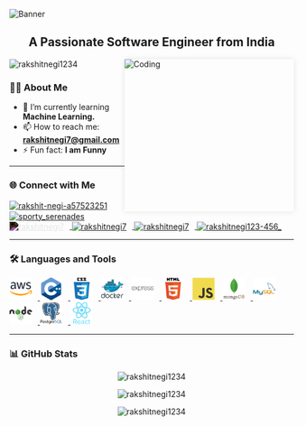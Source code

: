 <!-- Replace the image URL below with your actual banner image URL -->
![Banner](https://github.com/rakshitnegi1234/rakshitnegi1234/blob/main/Blue%20Yellow%20Futuristic%20Virtual%20Technology%20Blog%20Banner%20(1).png)

<h2 align="center">A Passionate Software Engineer from India</h2>

<img align="right" alt="Coding" width="300" height="270" src="https://media.giphy.com/media/qgQUggAC3Pfv687qPC/giphy.gif" style="box-shadow: 0px 0px 10px rgba(0, 0, 0, 0.1);">

<p align="left">
  <img src="https://komarev.com/ghpvc/?username=rakshitnegi1234&label=Profile%20views&color=0e75b6&style=flat" alt="rakshitnegi1234" />
</p>

### 👨‍💻 About Me

- 🌱 I’m currently learning **Machine Learning.**
- 📫 How to reach me: **rakshitnegi7@gmail.com**
- ⚡ Fun fact: **I am Funny**

---

### 🌐 Connect with Me

<p align="left">
  <a href="https://linkedin.com/in/rakshit-negi-a57523251" target="blank">
    <img align="center" src="https://raw.githubusercontent.com/rahuldkjain/github-profile-readme-generator/master/src/images/icons/Social/linked-in-alt.svg" alt="rakshit-negi-a57523251" height="30" width="40" style="margin-right: 10px;" />
  </a>
  <a href="https://instagram.com/sporty_serenades" target="blank">
    <img align="center" src="https://raw.githubusercontent.com/rahuldkjain/github-profile-readme-generator/master/src/images/icons/Social/instagram.svg" alt="sporty_serenades" height="30" width="40" style="margin-right: 10px;" />
  </a>
  <a href="https://www.codechef.com/users/rakshitnegi7" target="blank">
    <img align="center" src="https://cdn.jsdelivr.net/npm/simple-icons@3.1.0/icons/codechef.svg" alt="rakshitnegi7" height="30" width="40" style="filter: invert(100%); margin-right: 10px;" />
  </a>
  <a href="https://www.hackerrank.com/rakshitnegi7" target="blank">
    <img align="center" src="https://raw.githubusercontent.com/rahuldkjain/github-profile-readme-generator/master/src/images/icons/Social/hackerrank.svg" alt="rakshitnegi7" height="30" width="40" style="margin-right: 10px;" />
  </a>
  <a href="https://codeforces.com/profile/rakshitnegi7" target="blank">
    <img align="center" src="https://raw.githubusercontent.com/rahuldkjain/github-profile-readme-generator/master/src/images/icons/Social/codeforces.svg" alt="rakshitnegi7" height="30" width="40" style="margin-right: 10px;" />
  </a>
  <a href="https://www.leetcode.com/rakshitnegi123-456_" target="blank">
    <img align="center" src="https://raw.githubusercontent.com/rahuldkjain/github-profile-readme-generator/master/src/images/icons/Social/leet-code.svg" alt="rakshitnegi123-456_" height="30" width="40" style="margin-right: 10px;" />
  </a>
</p>

---

### 🛠️ Languages and Tools

<p align="left">
  <a href="https://aws.amazon.com" target="_blank" rel="noreferrer">
    <img src="https://raw.githubusercontent.com/devicons/devicon/master/icons/amazonwebservices/amazonwebservices-original-wordmark.svg" alt="aws" width="40" height="40" style="margin-right: 10px;"/>
  </a>
  <a href="https://www.w3schools.com/cpp/" target="_blank" rel="noreferrer">
    <img src="https://raw.githubusercontent.com/devicons/devicon/master/icons/cplusplus/cplusplus-original.svg" alt="cplusplus" width="40" height="40" style="margin-right: 10px;"/>
  </a>
  <a href="https://www.w3schools.com/css/" target="_blank" rel="noreferrer">
    <img src="https://raw.githubusercontent.com/devicons/devicon/master/icons/css3/css3-original-wordmark.svg" alt="css3" width="40" height="40" style="margin-right: 10px;"/>
  </a>
  <a href="https://www.docker.com/" target="_blank" rel="noreferrer">
    <img src="https://raw.githubusercontent.com/devicons/devicon/master/icons/docker/docker-original-wordmark.svg" alt="docker" width="40" height="40" style="margin-right: 10px;"/>
  </a>
  <a href="https://expressjs.com" target="_blank" rel="noreferrer">
    <img src="https://raw.githubusercontent.com/devicons/devicon/master/icons/express/express-original-wordmark.svg" alt="express" width="40" height="40" style="margin-right: 10px;"/>
  </a>
  <a href="https://www.w3.org/html/" target="_blank" rel="noreferrer">
    <img src="https://raw.githubusercontent.com/devicons/devicon/master/icons/html5/html5-original-wordmark.svg" alt="html5" width="40" height="40" style="margin-right: 10px;"/>
  </a>
  <a href="https://developer.mozilla.org/en-US/docs/Web/JavaScript" target="_blank" rel="noreferrer">
    <img src="https://raw.githubusercontent.com/devicons/devicon/master/icons/javascript/javascript-original.svg" alt="javascript" width="40" height="40" style="margin-right: 10px;"/>
  </a>
  <a href="https://www.mongodb.com/" target="_blank" rel="noreferrer">
    <img src="https://raw.githubusercontent.com/devicons/devicon/master/icons/mongodb/mongodb-original-wordmark.svg" alt="mongodb" width="40" height="40" style="margin-right: 10px;"/>
  </a>
  <a href="https://www.mysql.com/" target="_blank" rel="noreferrer">
    <img src="https://raw.githubusercontent.com/devicons/devicon/master/icons/mysql/mysql-original-wordmark.svg" alt="mysql" width="40" height="40" style="margin-right: 10px;"/>
  </a>
  <a href="https://nodejs.org" target="_blank" rel="noreferrer">
    <img src="https://raw.githubusercontent.com/devicons/devicon/master/icons/nodejs/nodejs-original-wordmark.svg" alt="nodejs" width="40" height="40" style="margin-right: 10px;"/>
  </a>
  <a href="https://www.postgresql.org" target="_blank" rel="noreferrer">
    <img src="https://raw.githubusercontent.com/devicons/devicon/master/icons/postgresql/postgresql-original-wordmark.svg" alt="postgresql" width="40" height="40" style="margin-right: 10px;"/>
  </a>
  <a href="https://reactjs.org/" target="_blank" rel="noreferrer">
    <img src="https://raw.githubusercontent.com/devicons/devicon/master/icons/react/react-original-wordmark.svg" alt="react" width="40" height="40" style="margin-right: 10px;"/>
  </a>
</p>

---

### 📊 GitHub Stats

<p align="center">
  <img src="https://github-readme-stats.vercel.app/api/top-langs/?username=rakshitnegi1234&layout=compact" alt="rakshitnegi1234" />
</p>

<p align="center">
  <img src="https://github-readme-stats.vercel.app/api?username=rakshitnegi1234&show_icons=true" alt="rakshitnegi1234" />
</p>

<p align="center">
  <img src="https://github-readme-streak-stats.herokuapp.com/?user=rakshitnegi1234" alt="rakshitnegi1234" />
</p>
